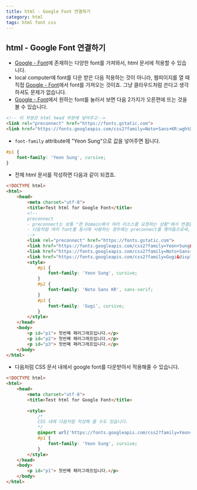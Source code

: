 ```yaml
---
title: html - Google Font 연결하기
category: html
tags: html font css
---
```


## html - Google Font 연결하기

- [Google - Font](https://fonts.google.com/)에 존재하는 다양한 font를 가져와서, html 문서에 적용할 수 있습니다.
- local computer에 font를 다운 받은 다음 적용하는 것이 아니라, 웹피이지를 열 때 직접 [Google - Font](https://fonts.google.com/)에서 font를 가져오는 것이죠. 그냥 클라우드처럼 쓴다고 생각하셔도 문제가 없습니다.
- [Google - Font](https://fonts.google.com/)에서 원하는 font를 눌러서 보면 다음 2가지가 오른편에 뜨는 것을 볼 수 있습니다.

```html
<!-- 이 부분은 html head 부분에 넣어주고-->
<link rel="preconnect" href="https://fonts.gstatic.com">
<link href="https://fonts.googleapis.com/css2?family=Noto+Sans+KR:wght@100&display=swap" rel="stylesheet">
```

- `font-family` attribute에 "Yeon Sung"으로 값을 넣어주면 됩니다.

```css
#p1 {
    font-family: 'Yeon Sung', cursive;
}
```

- 전체 html 문서를 작성하면 다음과 같이 되겠죠.

```html
<!DOCTYPE html>
<html>
    <head>
        <meta charset="utf-8">
        <title>Test html for Google Font</title>
        <!--
        preconnect
        - preconnect는 보통 "한 Domain에서 여러 리소스를 요청하는 상황"에서 연결을 미리 맺어두도록 설정하는 것을 말합니다.
        - 다음처럼 여러 font를 동시에 사용하는 경우에는 preconnect를 맺어둠으로써, 시간을 효율적으로 사용하는 것이 좋죠.    
        -->
        <link rel="preconnect" href="https://fonts.gstatic.com">
        <link href="https://fonts.googleapis.com/css2?family=Yeon+Sung&display=swap" rel="stylesheet">
        <link href="https://fonts.googleapis.com/css2?family=Noto+Sans+KR:wght@100&display=swap" rel="stylesheet">
        <link href="https://fonts.googleapis.com/css2?family=Gugi&display=swap" rel="stylesheet">
        <style>
            #p1 {
                font-family: 'Yeon Sung', cursive;
            }
            #p2 {
                font-family: 'Noto Sans KR', sans-serif;
            }
            #p3 {
                font-family: 'Gugi', cursive;
            }
        </style>
    </head>
    <body>
        <p id="p1"> 첫번째 패러그래프입니다.</p>
        <p id="p2"> 첫번째 패러그래프입니다.</p>
        <p id="p3"> 첫번째 패러그래프입니다.</p>
    </body>
</html>
```

- 다음처럼 CSS 문서 내에서 google font를 다운받아서 적용해줄 수 있습니다.

```html
<!DOCTYPE html>
<html>
    <head>
        <meta charset="utf-8">
        <title>Test html for Google Font</title>
        
        <style>
            /*
            CSS 내에 다음처럼 작성해 줄 수도 있습니다.
            */
            @import url('https://fonts.googleapis.com/css2?family=Yeon+Sung&display=swap');
            #p1 {
                font-family: 'Yeon Sung', cursive;
            }
        </style>
    </head>
    <body>
        <p id="p1"> 첫번째 패러그래프입니다.</p>
    </body>
</html>
```